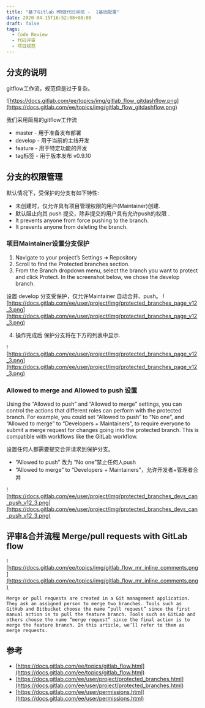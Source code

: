 ```yaml
---
title: "基于Gitlab MR做代码审核 -  1基础配置"
date: 2020-04-15T16:52:08+08:00
draft: false
tags:
  - Code Review
  - 代码评审
  - 项目规范
---
```


## 分支的说明

gitflow工作流，规范但是过于复杂。

![https://docs.gitlab.com/ee/topics/img/gitlab_flow_gitdashflow.png](https://docs.gitlab.com/ee/topics/img/gitlab_flow_gitdashflow.png)


我们采用简易的gitflow工作流 

* master - 用于准备发布部署
* develop - 用于当前的主线开发
* feature - 用于特定功能的开发
* tag标签 - 用于版本发布 v0.9.10


<!--more-->

## 分支的权限管理


默认情况下，受保护的分支有如下特性:

* 未创建时，仅允许具有项目管理权限的用户(Maintainer)创建.
* 默认阻止向其 push 提交，除非提交的用户具有允许push的权限  .
* It prevents anyone from force pushing to the branch.
* It prevents anyone from deleting the branch.

### 项目Maintainer设置分支保护

1. Navigate to your project’s Settings ➔ Repository
2. Scroll to find the Protected branches section.
3. From the Branch dropdown menu, select the branch you want to protect and click Protect. In the screenshot below, we chose the develop branch.

设置 develop 分支受保护，仅允许Maintainer 自动合并、push。
![https://docs.gitlab.com/ee/user/project/img/protected_branches_page_v12_3.png](https://docs.gitlab.com/ee/user/project/img/protected_branches_page_v12_3.png)

4. 操作完成后 保护分支将在下方的列表中显示.

![https://docs.gitlab.com/ee/user/project/img/protected_branches_page_v12_3.png](https://docs.gitlab.com/ee/user/project/img/protected_branches_page_v12_3.png)

### Allowed to merge and Allowed to push 设置


Using the “Allowed to push” and “Allowed to merge” settings, you can control the actions that different roles can perform with the protected branch. For example, you could set “Allowed to push” to “No one”, and “Allowed to merge” to “Developers + Maintainers”, to require everyone to submit a merge request for changes going into the protected branch. This is compatible with workflows like the GitLab workflow.

设置任何人都需要提交合并请求到保护分支。

* “Allowed to push” 改为 “No one”禁止任何人push
* “Allowed to merge” to “Developers + Maintainers”，允许开发者+管理者合并

![https://docs.gitlab.com/ee/user/project/img/protected_branches_devs_can_push_v12_3.png](https://docs.gitlab.com/ee/user/project/img/protected_branches_devs_can_push_v12_3.png)


 




## 评审&合并流程 Merge/pull requests with GitLab flow

![https://docs.gitlab.com/ee/topics/img/gitlab_flow_mr_inline_comments.png](https://docs.gitlab.com/ee/topics/img/gitlab_flow_mr_inline_comments.png)


    Merge or pull requests are created in a Git management application. They ask an assigned person to merge two branches. Tools such as GitHub and Bitbucket choose the name “pull request” since the first manual action is to pull the feature branch. Tools such as GitLab and others choose the name “merge request” since the final action is to merge the feature branch. In this article, we’ll refer to them as merge requests.


## 参考

* [https://docs.gitlab.com/ee/topics/gitlab_flow.html](https://docs.gitlab.com/ee/topics/gitlab_flow.html)
* [https://docs.gitlab.com/ee/user/project/protected_branches.html](https://docs.gitlab.com/ee/user/project/protected_branches.html)
* [https://docs.gitlab.com/ee/user/permissions.html](https://docs.gitlab.com/ee/user/permissions.html)